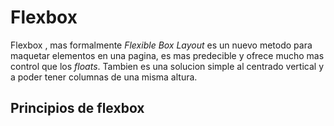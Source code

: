 # Flexbox

Flexbox , mas formalmente *Flexible Box Layout* es un nuevo metodo para maquetar elementos en una pagina, es mas predecible y ofrece mucho mas control que los *floats*. Tambien es una solucion simple al centrado vertical y a poder tener columnas de una misma altura.

## Principios de flexbox


